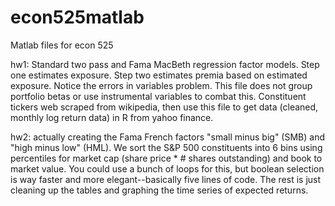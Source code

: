 # econ525matlab
Matlab files for econ 525 


hw1: Standard two pass and Fama MacBeth regression factor models. Step one estimates exposure. Step two estimates premia based on estimated exposure. Notice the errors in variables problem. This file does not group portfolio betas or use instrumental variables to combat this. 
Constituent tickers web scraped from wikipedia, then use this file to get data (cleaned, monthly log return data) in R from yahoo finance. 

hw2: actually creating the Fama French factors "small minus big" (SMB) and "high minus low" (HML). We sort the S&P 500 constituents into 6 bins using percentiles for market cap (share price * # shares outstanding) and book to market value. You could use a bunch of loops for this, but boolean selection is way faster and more elegant--basically five lines of code. The rest is just cleaning up the tables and graphing the time series of expected returns. 
